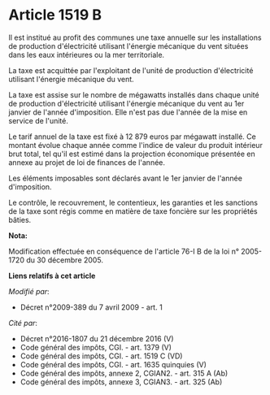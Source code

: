 # Article 1519 B

Il est institué au profit des communes une taxe annuelle sur les installations de production d'électricité utilisant
l'énergie mécanique du vent situées dans les eaux intérieures ou la mer territoriale.

La taxe est acquittée par l'exploitant de l'unité de production d'électricité utilisant l'énergie mécanique du vent.

La taxe est assise sur le nombre de mégawatts installés dans chaque unité de production d'électricité utilisant l'énergie
mécanique du vent au 1er janvier de l'année d'imposition. Elle n'est pas due l'année de la mise en service de l'unité.

Le tarif annuel de la taxe est fixé à 12 879 euros par mégawatt installé. Ce montant évolue chaque année comme l'indice de
valeur du produit intérieur brut total, tel qu'il est estimé dans la projection économique présentée en annexe au projet de
loi de finances de l'année.

Les éléments imposables sont déclarés avant le 1er janvier de l'année d'imposition.

Le contrôle, le recouvrement, le contentieux, les garanties et les sanctions de la taxe sont régis comme en matière de taxe
foncière sur les propriétés bâties.

**Nota:**

Modification effectuée en conséquence de l'article 76-I B de la loi n° 2005-1720 du 30 décembre 2005.

**Liens relatifs à cet article**

_Modifié par_:

  - Décret n°2009-389 du 7 avril 2009 - art. 1

_Cité par_:

  - Décret n°2016-1807 du 21 décembre 2016 (V)
  - Code général des impôts, CGI. - art. 1379 (V)
  - Code général des impôts, CGI. - art. 1519 C (VD)
  - Code général des impôts, CGI. - art. 1635 quinquies (V)
  - Code général des impôts, annexe 2, CGIAN2. - art. 315 A (Ab)
  - Code général des impôts, annexe 3, CGIAN3. - art. 325 (Ab)
